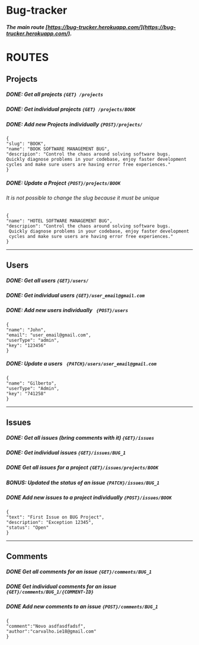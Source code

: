 # Bug-tracker

##### The main route [https://bug-trucker.herokuapp.com/](https://bug-trucker.herokuapp.com/).

# ROUTES

## Projects

##### DONE: Get all projects `{GET} /projects`

##### DONE: Get individual projects `{GET} /projects/BOOK `

##### DONE: Add new Projects individually `{POST}/projects/`

```
{
"slug": "BOOK",
"name": "BOOK SOFTWARE MANAGEMENT BUG",
"descripion": "Control the chaos around solving software bugs.
Quickly diagnose problems in your codebase, enjoy faster development
cycles and make sure users are having error free experiences."
}
```

##### DONE: Update a Project `{POST}/projects/BOOK`

###### It is not possible to change the slug because it must be unique

```
{
"name": "HOTEL SOFTWARE MANAGEMENT BUG",
"descripion": "Control the chaos around solving software bugs.
 Quickly diagnose problems in your codebase, enjoy faster development
 cycles and make sure users are having error free experiences."
}

```

---

## Users

##### DONE: Get all users `{GET}/users/ `

##### DONE: Get individual users `{GET}/user_email@gmail.com`

##### DONE: Add new users individually ` {POST}/users`

```
{
"name": "John",
"email": "user_email@gmail.com",
"userType": "admin",
"key": "123456"
}
```

##### DONE: Update a users ` {PATCH}/users/user_email@gmail.com`

```
{
"name": "Gilberto",
"userType": "Admin",
"key": "741258"
}
```

---

## Issues

##### DONE: Get all issues (bring comments with it) `{GET}/issues`

##### DONE: Get individual issues `{GET}/issues/BUG_1`

##### DONE Get all issues for a project `{GET}/issues/projects/BOOK`

##### BONUS: Updated the status of an issue `{PATCH}/issues/BUG_1`

##### DONE Add new issues to a project individually `{POST}/issues/BOOK`

```
{
"text": "First Issue on BUG Project",
"description": "Exception 12345",
"status": "Open"
}
```

---

## Comments

##### DONE Get all comments for an issue `{GET}/comments/BUG_1`

##### DONE Get individual comments for an issue `{GET}/comments/BUG_1/{COMMENT-ID}`

##### DONE Add new comments to an issue `{POST}/comments/BUG_1`

```
{
"comment":"Novo asdfasdfadsf",
"author":"carvalho.ie18@gmail.com"
}
```
